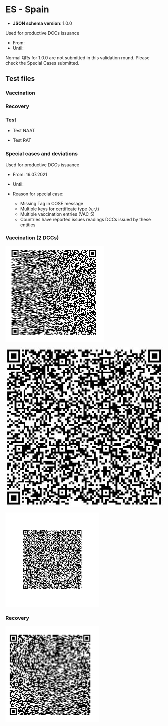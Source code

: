 # ES - Spain

* **JSON schema version**: 1.0.0

Used for productive DCCs issuance
* From: 
* Until:

Normal QRs for 1.0.0 are not submitted in this validation round. Please check the Special Cases submitted.

## Test files

### Vaccination

### Recovery

### Test

* Test NAAT

* Test RAT

### Special cases and deviations

Used for productive DCCs issuance
* From: 16.07.2021
* Until: 

* Reason for special case:
    * Missing Tag in COSE message 
    * Multiple keys for certificate type (v,r,t)
    * Multiple vaccination entries (VAC_5)
    * Countries have reported issues readings DCCs issued by these entities
    

### Vaccination (2 DCCs)

![VAC_2](specialcases/VAC_2.png) 

![VAC_4](specialcases/VAC_4.png) 

![VAC_5](specialcases/VAC_5.png) 

### Recovery

![REC_2](specialcases/REC_2.png) 